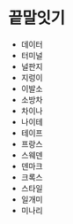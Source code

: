 # 끝말잇기

* 데이터
* 터미널
* 널판지
* 지렁이
* 이발소
* 소방차
* 차이나
* 나이테
* 테이프
* 프랑스
* 스웨덴
* 덴마크
* 크록스
* 스타일
* 일개미
* 미나리